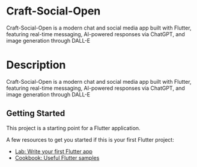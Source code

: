 
# Craft-Social-Open

Craft-Social-Open is a modern chat and social media app built with Flutter, featuring real-time messaging, AI-powered responses via ChatGPT, and image generation through DALL-E



Description 
==
Craft-Social-Open is a modern chat and social media app built with Flutter, featuring real-time messaging, AI-powered responses via ChatGPT, and image generation through DALL-E 


## Getting Started

This project is a starting point for a Flutter application.

A few resources to get you started if this is your first Flutter project:

- [Lab: Write your first Flutter app](https://docs.flutter.dev/get-started/codelab)
- [Cookbook: Useful Flutter samples](https://docs.flutter.dev/cookbook)
